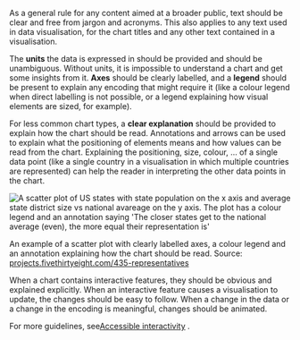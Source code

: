 As a general rule for any content aimed at a broader public, text should be clear and free from jargon and acronyms. This also applies to any text used in data visualisation, for the chart titles and any other text contained in a visualisation.

The **units** the data is expressed in should be provided and should be unambiguous. Without units, it is impossible to understand a chart and get some insights from it. **Axes** should be clearly labelled, and a **legend** should be present to explain any encoding that might require it (like a colour legend when direct labelling is not possible, or a legend explaining how visual elements are sized, for example).

For less common chart types, a **clear explanation** should be provided to explain how the chart should be read. Annotations and arrows can be used to explain what the positioning of elements means and how values can be read from the chart. Explaining the positioning, size, colour, … of a single data point (like a single country in a visualisation in which multiple countries are represented) can help the reader in interpreting the other data points in the chart.

![A scatter plot of US states with state population on the x axis and average state district size vs national avareage on the y axis. The plot has a colour legend and an annotation saying 'The closer states get to the national average (even), the more equal their representation is'](Making%20data%20visualisations%20understandable%20648d0f70b68446a19ed8c94e7ef74fc2/fivethirty-eight-explanation-annotation.png)

An example of a scatter plot with clearly labelled axes, a colour legend and an annotation explaining how the chart should be read. Source: [projects.fivethirtyeight.com/435-representatives](https://projects.fivethirtyeight.com/435-representatives/)

When a chart contains interactive features, they should be obvious and explained explicitly. When an interactive feature causes a visualisation to update, the changes should be easy to follow. When a change in the data or a change in the encoding is meaningful, changes should be animated.

For more guidelines, see<span class='internal-link'>[Accessible interactivity](tag/accessible-interactivity)</span> .